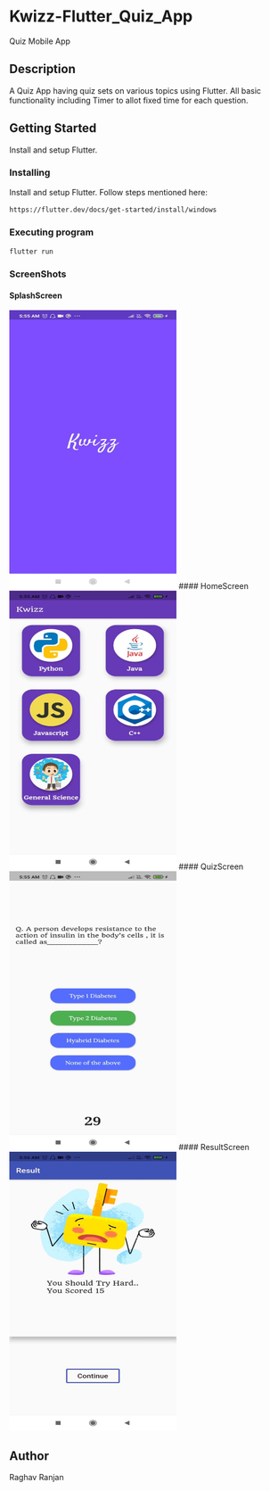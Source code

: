 # Kwizz-Flutter_Quiz_App
Quiz Mobile App


## Description


A Quiz App having quiz sets on various topics using Flutter. All basic functionality including Timer to allot fixed time for each question.

## Getting Started

Install and setup Flutter.

### Installing


Install and setup Flutter. Follow steps mentioned here:
```
https://flutter.dev/docs/get-started/install/windows
```

### Executing program

```
flutter run
```
### ScreenShots
#### SplashScreen
<img src="https://github.com/raghavranjan005/Kwizz-Flutter_Quiz_App/blob/main/kwizz/kwizz/images/SplashScreen.jpeg" alt="SplashScreen"  height="500" width="300"/>
#### HomeScreen
<img src="https://github.com/raghavranjan005/Kwizz-Flutter_Quiz_App/blob/main/kwizz/kwizz/images/HomeScreen.jpeg" alt="HomeScreen"  height="500" width="300"/>
#### QuizScreen
<img src="https://github.com/raghavranjan005/Kwizz-Flutter_Quiz_App/blob/main/kwizz/kwizz/images/QuizScreen.jpeg" alt="QuizScreen"  height="500" width="300"/>
#### ResultScreen
<img src="https://github.com/raghavranjan005/Kwizz-Flutter_Quiz_App/blob/main/kwizz/kwizz/images/ResultScreen.jpeg" alt="ResultScreen"  height="500" width="300"/>


## Author

Raghav Ranjan
